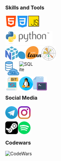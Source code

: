 ### Skills and Tools

[<img align="left" alt="HTML5" width="36px" src="icons/html.svg" />][html]
[<img align="left" alt="CSS3" width="37x" src="icons/css.svg" />][css]
[<img align="left" alt="JavaScript" width="34px" src="icons/js.svg" />][javascript]


[html]: https://www.w3.org/html
[css]: https://www.w3.org/Style/CSS
[javascript]: https://devdocs.io/javascript

<br />
<br />

[<img align="left" alt="Python" width="150px" src="icons/python.svg" />][python]

[python]: https://www.python.org

<br />
<br />

[<img align="left" alt="NumPy" width="40px" src="icons/numpy.svg" />][numpy]
[<img align="left" alt="Scikit-learn" width="75px" src="icons/scikit-learn.svg" />][scikit-learn]
[<img align="left" alt="Matplotlib" width="45px" src="icons/matplotlib.svg" />][matplotlib]

[numpy]: https://numpy.org/
[scikit-learn]: https://scikit-learn.org
[matplotlib]: https://matplotlib.org

<br />
<br />

[<img align="left" alt="SQL" width="44px" src="icons/sql.svg" />][sql]
[<img align="left" alt="SQLite" width="44px" src="icons/sqlite.svg" />][sqlite]

[sql]: https://www.iso.org/standard/63555.html
[sqlite]: https://www.sqlite.org

<br />
<br />

[<img align="left" alt="Git" width="44px" src="icons/git.svg" />][git]
[<img align="left" alt="Linux" width="44px" src="icons/linux.svg" />][linux]
[<img align="left" alt="Command Prompt" width="44px" src="icons/cmd.svg" />][cmd]

[git]: https://git-scm.com
[linux]: https://www.linuxfoundation.org
[cmd]: https://ss64.com/bash/

<br />
<br />

### Social Media

[<img align="left" alt="Telegram" width="40px" src="icons/telegram.svg" />][telegram]
[<img align="left" alt="Instagram" width="40px" src="icons/instagram.svg" />][instagram]

[telegram]: https://t.me/SirKarib
[instagram]: https://www.instagram.com/cyril_chirkov/  

<br />
<br />  

[<img align="left" alt="Steam" width="40px" src="icons/steam.svg" />][steam]
[<img align="left" alt="Spotify" width="40px" src="icons/spotify.svg" />][spotify]

[steam]: https://steamcommunity.com/id/SirKarib
[spotify]: https://open.spotify.com/user/00woaxm0157hsba4h99q314ka?si=snimGCJLRFCLRA_L1QW6Hg

<br />
<br />

### Codewars

[<img align="left" alt="CodeWars" width="200px" src="https://www.codewars.com/users/SirKarib/badges/micro" />][codewars]

[codewars]: https://www.codewars.com/users/SirKarib
